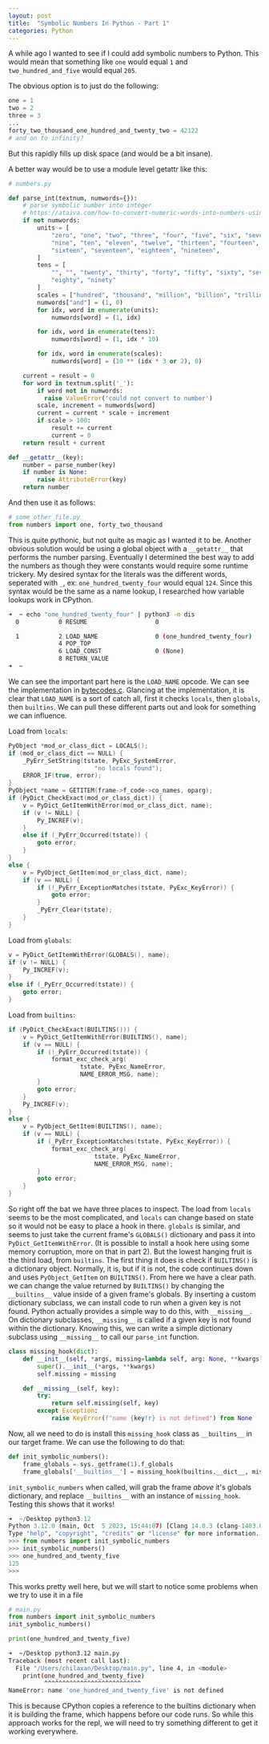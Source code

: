```yaml
---
layout: post
title:  "Symbolic Numbers In Python - Part 1"
categories: Python
---
```


A while ago I wanted to see if I could add symbolic numbers to Python. This would mean that something like `one` would equal `1` and `two_hundred_and_five` would equal `205`.

The obvious option is to just do the following:
```py
one = 1
two = 2
three = 3
...
forty_two_thousand_one_hundred_and_twenty_two = 42122
# and on to infinity?
```
But this rapidly fills up disk space (and would be a bit insane).

A better way would be to use a module level getattr like this:
```py
# numbers.py

def parse_int(textnum, numwords={}):
    # parse symbolic number into integer
    # https://ataiva.com/how-to-convert-numeric-words-into-numbers-using-python/
    if not numwords:
        units = [
            "zero", "one", "two", "three", "four", "five", "six", "seven", "eight",
            "nine", "ten", "eleven", "twelve", "thirteen", "fourteen", "fifteen",
            "sixteen", "seventeen", "eighteen", "nineteen",
        ]
        tens = [
            "", "", "twenty", "thirty", "forty", "fifty", "sixty", "seventy", 
            "eighty", "ninety"
        ]
        scales = ["hundred", "thousand", "million", "billion", "trillion"]
        numwords["and"] = (1, 0)
        for idx, word in enumerate(units):
            numwords[word] = (1, idx)

        for idx, word in enumerate(tens):
            numwords[word] = (1, idx * 10)

        for idx, word in enumerate(scales):
            numwords[word] = (10 ** (idx * 3 or 2), 0)

    current = result = 0
    for word in textnum.split('_'):
        if word not in numwords:
          raise ValueError('could not convert to number')
        scale, increment = numwords[word]
        current = current * scale + increment
        if scale > 100:
            result += current
            current = 0
    return result + current

def __getattr__(key):
    number = parse_number(key)
    if number is None:
        raise AttributeError(key)
    return number
```
And then use it as follows:
```py
# some_other_file.py
from numbers import one, forty_two_thousand
```
This is quite pythonic, but not quite as magic as I wanted it to be. Another obvious solution would be using a global object with a `__getattr__` that performs the number parsing. Eventually I determined the best way to add the numbers as though they were constants would require some runtime trickery. My desired syntax for the literals was the different words, seperated with `_`, ex: `one_hundred_twenty_four` would equal `124`. Since this syntax would be the same as a name lookup, I researched how variable lookups work in CPython.
```sh
➜  ~ echo "one_hundred_twenty_four" | python3 -m dis
  0           0 RESUME                   0

  1           2 LOAD_NAME                0 (one_hundred_twenty_four)
              4 POP_TOP
              6 LOAD_CONST               0 (None)
              8 RETURN_VALUE
➜  ~ 
```
We can see the important part here is the `LOAD_NAME` opcode. We can see the implementation in [bytecodes.c](https://github.com/python/cpython/blob/698b4b73bc2f6d2de96dac04df5102ac468e02c0/Python/bytecodes.c#L1235-L1295). Glancing at the implementation, it is clear that `LOAD_NAME` is a sort of catch all, first it checks `locals`, then `globals`, then `builtins`. We can pull these different parts out and look for something we can influence.

Load from `locals`:
```c
PyObject *mod_or_class_dict = LOCALS();
if (mod_or_class_dict == NULL) {
    _PyErr_SetString(tstate, PyExc_SystemError,
                        "no locals found");
    ERROR_IF(true, error);
}
PyObject *name = GETITEM(frame->f_code->co_names, oparg);
if (PyDict_CheckExact(mod_or_class_dict)) {
    v = PyDict_GetItemWithError(mod_or_class_dict, name);
    if (v != NULL) {
        Py_INCREF(v);
    }
    else if (_PyErr_Occurred(tstate)) {
        goto error;
    }
}
else {
    v = PyObject_GetItem(mod_or_class_dict, name);
    if (v == NULL) {
        if (!_PyErr_ExceptionMatches(tstate, PyExc_KeyError)) {
            goto error;
        }
        _PyErr_Clear(tstate);
    }
}
```
Load from `globals`:
```c
v = PyDict_GetItemWithError(GLOBALS(), name);
if (v != NULL) {
    Py_INCREF(v);
}
else if (_PyErr_Occurred(tstate)) {
    goto error;
}
```
Load from `builtins`:
```c
if (PyDict_CheckExact(BUILTINS())) {
    v = PyDict_GetItemWithError(BUILTINS(), name);
    if (v == NULL) {
        if (!_PyErr_Occurred(tstate)) {
            format_exc_check_arg(
                    tstate, PyExc_NameError,
                    NAME_ERROR_MSG, name);
        }
        goto error;
    }
    Py_INCREF(v);
}
else {
    v = PyObject_GetItem(BUILTINS(), name);
    if (v == NULL) {
        if (_PyErr_ExceptionMatches(tstate, PyExc_KeyError)) {
            format_exc_check_arg(
                        tstate, PyExc_NameError,
                        NAME_ERROR_MSG, name);
        }
        goto error;
    }
}
```
So right off the bat we have three places to inspect. The load from `locals` seems to be the most complicated, and `locals` can change based on state so it would not be easy to place a hook in there. `globals` is similar, and seems to just take the current frame's `GLOBALS()` dictionary and pass it into `PyDict_GetItemWithError`. (It is possible to install a hook here using some memory corruption, more on that in part 2). But the lowest hanging fruit is the third load, from `builtins`. The first thing it does is check if `BUILTINS()` is a dictionary object. Normally, it is, but if it is not, the code continues down and uses `PyObject_GetItem` on `BUILTINS()`. From here we have a clear path. we can change the value returned by `BUILTINS()` by changing the `__builtins__` value inside of a given frame's globals. By inserting a custom dictionary subclass, we can install code to run when a given key is not found. Python actually provides a simple way to do this, with `__missing__`. On dictionary subclasses, `__missing__` is called if a given key is not found within the dictionary. Knowing this, we can write a simple dictionary subclass using `__missing__` to call our `parse_int` function.
```py
class missing_hook(dict):
    def __init__(self, *args, missing=lambda self, arg: None, **kwargs):
        super().__init__(*args, **kwargs)
        self.missing = missing

    def __missing__(self, key):
        try:
            return self.missing(self, key)
        except Exception:
            raise KeyError(f"name {key!r} is not defined") from None
```
Now, all we need to do is install this `missing_hook` class as `__builtins__` in our target frame. We can use the following to do that:
```py
def init_symbolic_numbers():
    frame_globals = sys._getframe(1).f_globals
    frame_globals['__builtins__'] = missing_hook(builtins.__dict__, missing=parse_int)
```
`init_symbolic_numbers` when called, will grab the frame *above* it's globals dictionary, and replace `__builtins__` with an instance of `missing_hook`. Testing this shows that it works!
```py
➜  ~/Desktop python3.12                       
Python 3.12.0 (main, Oct  5 2023, 15:44:07) [Clang 14.0.3 (clang-1403.0.22.14.1)] on darwin
Type "help", "copyright", "credits" or "license" for more information.
>>> from numbers import init_symbolic_numbers
>>> init_symbolic_numbers()
>>> one_hundred_and_twenty_five
125
>>>
```
This works pretty well here, but we will start to notice some problems when we try to use it in a file
```py
# main.py
from numbers import init_symbolic_numbers
init_symbolic_numbers()

print(one_hundred_and_twenty_five)
```
```sh
➜  ~/Desktop python3.12 main.py           
Traceback (most recent call last):
  File "/Users/chilaxan/Desktop/main.py", line 4, in <module>
    print(one_hundred_and_twenty_five)
          ^^^^^^^^^^^^^^^^^^^^^^^^^^^
NameError: name 'one_hundred_and_twenty_five' is not defined
```
This is because CPython copies a reference to the builtins dictionary when it is building the frame, which happens before our code runs. So while this approach works for the repl, we will need to try something different to get it working everywhere.